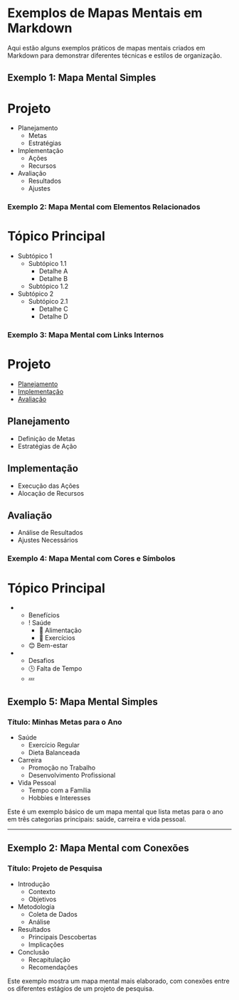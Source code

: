 # Exemplos de Mapas Mentais em Markdown

Aqui estão alguns exemplos práticos de mapas mentais criados em Markdown para demonstrar diferentes técnicas e estilos de organização.

## Exemplo 1: Mapa Mental Simples


# Projeto            
- Planejamento
  - Metas
  - Estratégias
- Implementação
  - Ações
  - Recursos
- Avaliação
  - Resultados
  - Ajustes

### Exemplo 2: Mapa Mental com Elementos Relacionados

# Tópico Principal
- Subtópico 1
  - Subtópico 1.1
    - Detalhe A
    - Detalhe B
  - Subtópico 1.2
- Subtópico 2
  - Subtópico 2.1
    - Detalhe C
    - Detalhe D

### Exemplo 3: Mapa Mental com Links Internos

# Projeto
- [Planejamento](#planejamento)
- [Implementação](#implementação)
- [Avaliação](#avaliação)

## Planejamento
- Definição de Metas
- Estratégias de Ação

## Implementação
- Execução das Ações
- Alocação de Recursos

## Avaliação
- Análise de Resultados
- Ajustes Necessários

### Exemplo 4: Mapa Mental com Cores e Símbolos

# Tópico Principal
- + Benefícios
  - ! Saúde
    - 🍏 Alimentação
    - 💪 Exercícios
  - 😊 Bem-estar
- - Desafios
  - 🕒 Falta de Tempo
  - 💤

## Exemplo 5: Mapa Mental Simples

### Título: Minhas Metas para o Ano

- Saúde
  - Exercício Regular
  - Dieta Balanceada
- Carreira
  - Promoção no Trabalho
  - Desenvolvimento Profissional
- Vida Pessoal
  - Tempo com a Família
  - Hobbies e Interesses

Este é um exemplo básico de um mapa mental que lista metas para o ano em três categorias principais: saúde, carreira e vida pessoal.

---

## Exemplo 2: Mapa Mental com Conexões

### Título: Projeto de Pesquisa

- Introdução
  - Contexto
  - Objetivos
- Metodologia
  - Coleta de Dados
  - Análise
- Resultados
  - Principais Descobertas
  - Implicações
- Conclusão
  - Recapitulação
  - Recomendações

Este exemplo mostra um mapa mental mais elaborado, com conexões entre os diferentes estágios de um projeto de pesquisa.


